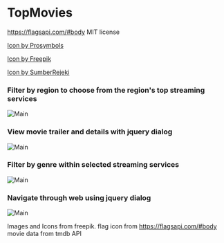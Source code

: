 # TopMovies

https://flagsapi.com/#body
MIT license

<a href="https://www.freepik.com/icon/video-player_777242#fromView=search&term=movie&page=1&position=8">Icon by Prosymbols</a>

<a href="https://www.freepik.com/icon/mystery_6836858#fromView=search&term=empty&page=1&position=14">Icon by Freepik</a>

<a href="https://www.freepik.com/icon/clapperboard_4240234#fromView=resource_detail&position=20">Icon by SumberRejeki</a>

### Filter by region to choose from the region's top streaming services
![Main](/gifs/region.gif)

### View movie trailer and details with jquery dialog
![Main](/gifs/dialog.gif)

### Filter by genre within selected streaming services 
![Main](/gifs/subscription.gif)

### Navigate through web using jquery dialog
![Main](/gifs/tutorial.gif)


Images and Icons from freepik.
flag icon from https://flagsapi.com/#body
movie data from tmdb API
